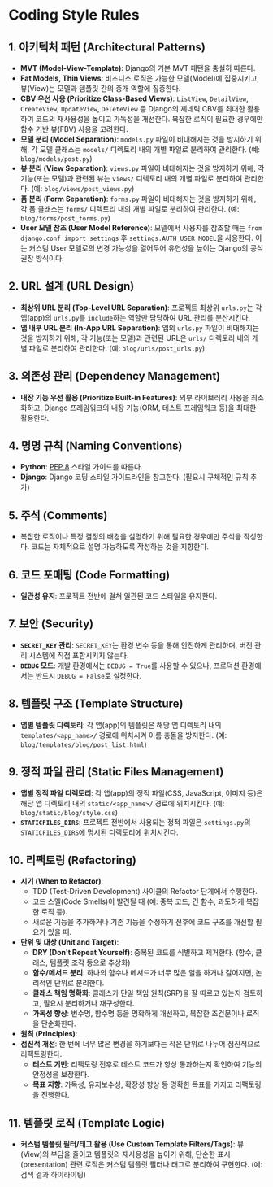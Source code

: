 # Coding Style Rules

## 1. 아키텍처 패턴 (Architectural Patterns)

- **MVT (Model-View-Template)**: Django의 기본 MVT 패턴을 충실히 따른다.
- **Fat Models, Thin Views**: 비즈니스 로직은 가능한 모델(Model)에 집중시키고, 뷰(View)는 모델과 템플릿 간의 중개 역할에 집중한다.
- **CBV 우선 사용 (Prioritize Class-Based Views)**: `ListView`, `DetailView`, `CreateView`, `UpdateView`, `DeleteView` 등 Django의 제네릭 CBV를 최대한 활용하여 코드의 재사용성을 높이고 가독성을 개선한다. 복잡한 로직이 필요한 경우에만 함수 기반 뷰(FBV) 사용을 고려한다.
- **모델 분리 (Model Separation)**: `models.py` 파일이 비대해지는 것을 방지하기 위해, 각 모델 클래스는 `models/` 디렉토리 내의 개별 파일로 분리하여 관리한다. (예: `blog/models/post.py`)
- **뷰 분리 (View Separation)**: `views.py` 파일이 비대해지는 것을 방지하기 위해, 각 기능(또는 모델)과 관련된 뷰는 `views/` 디렉토리 내의 개별 파일로 분리하여 관리한다. (예: `blog/views/post_views.py`)
- **폼 분리 (Form Separation)**: `forms.py` 파일이 비대해지는 것을 방지하기 위해, 각 폼 클래스는 `forms/` 디렉토리 내의 개별 파일로 분리하여 관리한다. (예: `blog/forms/post_forms.py`)
- **User 모델 참조 (User Model Reference)**: 모델에서 사용자를 참조할 때는 `from django.conf import settings` 후 `settings.AUTH_USER_MODEL`을 사용한다. 이는 커스텀 User 모델로의 변경 가능성을 열어두어 유연성을 높이는 Django의 공식 권장 방식이다.

## 2. URL 설계 (URL Design)

- **최상위 URL 분리 (Top-Level URL Separation)**: 프로젝트 최상위 `urls.py`는 각 앱(app)의 `urls.py`를 `include`하는 역할만 담당하여 URL 관리를 분산시킨다.
- **앱 내부 URL 분리 (In-App URL Separation)**: 앱의 `urls.py` 파일이 비대해지는 것을 방지하기 위해, 각 기능(또는 모델)과 관련된 URL은 `urls/` 디렉토리 내의 개별 파일로 분리하여 관리한다. (예: `blog/urls/post_urls.py`)

## 3. 의존성 관리 (Dependency Management)

- **내장 기능 우선 활용 (Prioritize Built-in Features)**: 외부 라이브러리 사용을 최소화하고, Django 프레임워크의 내장 기능(ORM, 테스트 프레임워크 등)을 최대한 활용한다.

## 4. 명명 규칙 (Naming Conventions)

- **Python**: [PEP 8](https://www.python.org/dev/peps/pep-0008/) 스타일 가이드를 따른다.
- **Django**: Django 코딩 스타일 가이드라인을 참고한다. (필요시 구체적인 규칙 추가)

## 5. 주석 (Comments)

- 복잡한 로직이나 특정 결정의 배경을 설명하기 위해 필요한 경우에만 주석을 작성한다. 코드는 자체적으로 설명 가능하도록 작성하는 것을 지향한다.

## 6. 코드 포매팅 (Code Formatting)

- **일관성 유지**: 프로젝트 전반에 걸쳐 일관된 코드 스타일을 유지한다.

## 7. 보안 (Security)

- **`SECRET_KEY` 관리**: `SECRET_KEY`는 환경 변수 등을 통해 안전하게 관리하며, 버전 관리 시스템에 직접 포함시키지 않는다.
- **`DEBUG` 모드**: 개발 환경에서는 `DEBUG = True`를 사용할 수 있으나, 프로덕션 환경에서는 반드시 `DEBUG = False`로 설정한다.

## 8. 템플릿 구조 (Template Structure)

- **앱별 템플릿 디렉토리**: 각 앱(app)의 템플릿은 해당 앱 디렉토리 내의 `templates/<app_name>/` 경로에 위치시켜 이름 충돌을 방지한다. (예: `blog/templates/blog/post_list.html`)

## 9. 정적 파일 관리 (Static Files Management)

- **앱별 정적 파일 디렉토리**: 각 앱(app)의 정적 파일(CSS, JavaScript, 이미지 등)은 해당 앱 디렉토리 내의 `static/<app_name>/` 경로에 위치시킨다. (예: `blog/static/blog/style.css`)
- **`STATICFILES_DIRS`**: 프로젝트 전반에서 사용되는 정적 파일은 `settings.py`의 `STATICFILES_DIRS`에 명시된 디렉토리에 위치시킨다.

## 10. 리팩토링 (Refactoring)

- **시기 (When to Refactor)**:
    - TDD (Test-Driven Development) 사이클의 Refactor 단계에서 수행한다.
    - 코드 스멜(Code Smells)이 발견될 때 (예: 중복 코드, 긴 함수, 과도하게 복잡한 로직 등).
    - 새로운 기능을 추가하거나 기존 기능을 수정하기 전후에 코드 구조를 개선할 필요가 있을 때.
- **단위 및 대상 (Unit and Target)**:
    - **DRY (Don't Repeat Yourself)**: 중복된 코드를 식별하고 제거한다. (함수, 클래스, 템플릿 조각 등으로 추상화)
    - **함수/메서드 분리**: 하나의 함수나 메서드가 너무 많은 일을 하거나 길어지면, 논리적인 단위로 분리한다.
    - **클래스 책임 명확화**: 클래스가 단일 책임 원칙(SRP)을 잘 따르고 있는지 검토하고, 필요시 분리하거나 재구성한다.
    - **가독성 향상**: 변수명, 함수명 등을 명확하게 개선하고, 복잡한 조건문이나 로직을 단순화한다.
- **원칙 (Principles)**:
- **점진적 개선**: 한 번에 너무 많은 변경을 하기보다는 작은 단위로 나누어 점진적으로 리팩토링한다.
    - **테스트 기반**: 리팩토링 전후로 테스트 코드가 항상 통과하는지 확인하여 기능의 안정성을 보장한다.
    - **목표 지향**: 가독성, 유지보수성, 확장성 향상 등 명확한 목표를 가지고 리팩토링을 진행한다.

## 11. 템플릿 로직 (Template Logic)

- **커스텀 템플릿 필터/태그 활용 (Use Custom Template Filters/Tags)**: 뷰(View)의 부담을 줄이고 템플릿의 재사용성을 높이기 위해, 단순한 표시(presentation) 관련 로직은 커스텀 템플릿 필터나 태그로 분리하여 구현한다. (예: 검색 결과 하이라이팅)
